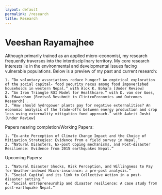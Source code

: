 ```yaml
---
layout: default
permalink: /research
title: Research
---
```


Veeshan Rayamajhee
==================

Although primarily trained as an applied micro-economist, my research frequently traverses into the interdisciplinary territory. My core research interests lie in the environmental and developmental issues facing vulnerable populations. Below is a preview of my past and current research:

	1. “Do voluntary associations reduce hunger? An empirical exploration of the social capital- food security nexus among food impoverished households in western Nepal.” with Alok K. Bohara [Under Review]
	2. “An Iron Triangle ROI Model for Healthcare.” with D. van der Goes, N. Edwardson [Revise& Resubmit in ClinicoEconomics and Outcomes Research] .
	3. “How should hydropower plants pay for negative externalities? An economic analysis of the trade-offs between energy production and crop loss using externality mitigation fund approach.” with Aakrit Joshi [Under Review]
	
Papers nearing completion/Working Papers: 

	1. “Ex-ante Perception of Climate Change Impact and the Choice of Mitigation Strategies: Evidence from a field survey in Nepal.”
	2. “Natural Disasters, Ex-post Coping mechanisms, and Post-disaster Resilience: Evidence from 2015 earthquakes Nepal.”

Upcoming Papers:

	1. “Natural Disaster Shocks, Risk Perception, and Willingness to Pay for Weather-indexed Micro-insurance: a pre-post analysis.”
	3. “Social Capital and its link to Collective Action in a post-disaster setting.”
	4. “Social entrepreneurship and disaster resilience: A case study from post-earthquake Nepal.”
